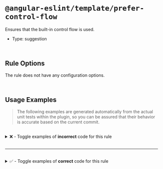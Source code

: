 <!--

  DO NOT EDIT.

  This markdown file was autogenerated using a mixture of the following files as the source of truth for its data:
  - ../../src/rules/prefer-control-flow.ts
  - ../../tests/rules/prefer-control-flow/cases.ts

  In order to update this file, it is therefore those files which need to be updated, as well as potentially the generator script:
  - ../../../../tools/scripts/generate-rule-docs.ts

-->

<br>

# `@angular-eslint/template/prefer-control-flow`

Ensures that the built-in control flow is used.

- Type: suggestion

<br>

## Rule Options

The rule does not have any configuration options.

<br>

## Usage Examples

> The following examples are generated automatically from the actual unit tests within the plugin, so you can be assured that their behavior is accurate based on the current commit.

<br>

<details>
<summary>❌ - Toggle examples of <strong>incorrect</strong> code for this rule</summary>

<br>

#### Default Config

```json
{
  "rules": {
    "@angular-eslint/template/prefer-control-flow": [
      "error"
    ]
  }
}
```

<br>

#### ❌ Invalid Code

```html
<div *ngIf="condition"></div>
      ~~~~~~~~~~~~~~~
```

<br>

---

<br>

#### Default Config

```json
{
  "rules": {
    "@angular-eslint/template/prefer-control-flow": [
      "error"
    ]
  }
}
```

<br>

#### ❌ Invalid Code

```html
<div *ngIf="condition; else elseBlock"></div>
      ~~~~~~~~~~~~~~~~~
```

<br>

---

<br>

#### Default Config

```json
{
  "rules": {
    "@angular-eslint/template/prefer-control-flow": [
      "error"
    ]
  }
}
```

<br>

#### ❌ Invalid Code

```html
<div *ngIf="condition; then thenBlock else elseBlock"></div>
      ~~~~~~~~~~~~~~~~~
```

<br>

---

<br>

#### Default Config

```json
{
  "rules": {
    "@angular-eslint/template/prefer-control-flow": [
      "error"
    ]
  }
}
```

<br>

#### ❌ Invalid Code

```html
<div *ngIf="condition as value; else elseBlock"></div>
      ~~~~~~~~~~~~~~~~
```

<br>

---

<br>

#### Default Config

```json
{
  "rules": {
    "@angular-eslint/template/prefer-control-flow": [
      "error"
    ]
  }
}
```

<br>

#### ❌ Invalid Code

```html
<div [ngIf]="condition"></div>
     ~~~~~~~~~~~~~~~~~~
```

<br>

---

<br>

#### Default Config

```json
{
  "rules": {
    "@angular-eslint/template/prefer-control-flow": [
      "error"
    ]
  }
}
```

<br>

#### ❌ Invalid Code

```html
<li *ngFor="let item of items">
                     ~~~~~~~~
  {{ item }}
</li>
```

<br>

---

<br>

#### Default Config

```json
{
  "rules": {
    "@angular-eslint/template/prefer-control-flow": [
      "error"
    ]
  }
}
```

<br>

#### ❌ Invalid Code

```html
<li *ngFor="let item of items; index as i; trackBy: trackByFn">
                     ~~~~~~~~~~
  {{ item }}
</li>
```

<br>

---

<br>

#### Default Config

```json
{
  "rules": {
    "@angular-eslint/template/prefer-control-flow": [
      "error"
    ]
  }
}
```

<br>

#### ❌ Invalid Code

```html
<ng-template ngFor let-item [ngForOf]="items" let-i="index" [ngForTrackBy]="trackByFn">
                            ~~~~~~~~~~~~~~~~~
  <li>{{ item }}</li>
</ng-template>
```

<br>

---

<br>

#### Default Config

```json
{
  "rules": {
    "@angular-eslint/template/prefer-control-flow": [
      "error"
    ]
  }
}
```

<br>

#### ❌ Invalid Code

```html
<ng-template ngFor let-item [ngForOf]="items" let-i="index" [ngForTrackBy]="trackByFn">
                            ~~~~~~~~~~~~~~~~~
  <li>{{ item }}</li>
</ng-template>
```

<br>

---

<br>

#### Default Config

```json
{
  "rules": {
    "@angular-eslint/template/prefer-control-flow": [
      "error"
    ]
  }
}
```

<br>

#### ❌ Invalid Code

```html
<container-element [ngSwitch]="switch_expression">
                   ~~~~~~~~~~~~~~~~~~~~~~~~~~~~~~
   <some-element *ngSwitchCase="match_expression_1">1</some-element>
   <some-element *ngSwitchCase="match_expression_2">2</some-element>
   <some-element *ngSwitchDefault>default</some-element>
</container-element>
```

</details>

<br>

---

<br>

<details>
<summary>✅ - Toggle examples of <strong>correct</strong> code for this rule</summary>

<br>

#### Default Config

```json
{
  "rules": {
    "@angular-eslint/template/prefer-control-flow": [
      "error"
    ]
  }
}
```

<br>

#### ✅ Valid Code

```html
@if (condition) {
     Condition is truthy
  }
```

<br>

---

<br>

#### Default Config

```json
{
  "rules": {
    "@angular-eslint/template/prefer-control-flow": [
      "error"
    ]
  }
}
```

<br>

#### ✅ Valid Code

```html
@if (condition) {
    Condition is truthy
  } @else if (anotherCondition) {
    Another condition is truthy
  } @else {
    No condition is truthy
  }
```

<br>

---

<br>

#### Default Config

```json
{
  "rules": {
    "@angular-eslint/template/prefer-control-flow": [
      "error"
    ]
  }
}
```

<br>

#### ✅ Valid Code

```html
@for (item of items; track item.id) {
    {{ item.name }}
  } @empty {
    There are no items.
  }
```

<br>

---

<br>

#### Default Config

```json
{
  "rules": {
    "@angular-eslint/template/prefer-control-flow": [
      "error"
    ]
  }
}
```

<br>

#### ✅ Valid Code

```html
@switch (condition) {
    @case (caseA) {
      Case A.
    }
    @case (caseB) {
      Case B.
    }
    @default {
      Default case.
    }
  }
```

</details>

<br>
